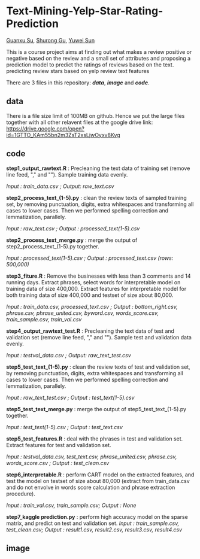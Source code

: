 # Text-Mining-Yelp-Star-Rating-Prediction
[Guanxu Su](https://github.com/GuanxuSu), [Shurong Gu](https://github.com/JacquelineGu), [Yuwei Sun](https://github.com/YuweiS)

This is a course project aims at finding out what makes a review positive or negative based on the review and a small set of attributes and proposing a prediction model to predict the ratings of reviews based on the text.
predicting review stars based on yelp review text features

There are 3 files in this repository: ***data***, ***image*** and ***code***.
## **data** 

There is a file size limit of 100MB on github. Hence we put the large files together with all other relavent files at the google drive link: https://drive.google.com/open?id=1GTTO_KAm55bn2m3ZsT2xsLjwOyxv8Kvg

## **code**

**step1_output_rawtext.R** : Precleaning the text data of training set (remove line feed, "," and "\"). Sample training data evenly. 

*Input : train_data.csv ; Output: raw_text.csv*

**step2_process_text_(1-5).py** : clean the review texts of sampled training set, by removing punctuation, digits, extra whitespaces and transforming all cases to lower cases. Then we performed spelling correction and lemmatization, parallely. 

*Input : raw_text.csv ; Output : processed_text(1-5).csv*

**step2_process_text_merge.py** : merge the output of step2_process_text_(1-5).py together. 

*Input : processed_text(1-5).csv ; Output : processed_text.csv (rows: 500,000)*

**step3_fiture.R** : Remove the businesses with less than 3 comments and 14 running days. Extract phrases, select words for interpretable model on training data of size 400,000. Extract features for interpretable model for both training data of size 400,000 and testset of size about 80,000.

*Input : train_data.csv, processed_text.csv ; Output : bottom_right.csv, phrase.csv, phrase_united.csv, byword.csv, words_score.csv, train_sample.csv, train_val.csv*

**step4_output_rawtext_test.R** : Precleaning the text data of test and validation set (remove line feed, "," and "\"). Sample test and validation data evenly.

*Input : testval_data.csv ; Output: raw_text_test.csv*

**step5_test_text_(1-5).py** : clean the review texts of test and validation set, by removing punctuation, digits, extra whitespaces and transforming all cases to lower cases. Then we performed spelling correction and lemmatization, parallely. 

*Input : raw_text_test.csv ; Output : test_text(1-5).csv*

**step5_test_text_merge.py** : merge the output of step5_test_text_(1-5).py together. 

*Input : test_text(1-5).csv ; Output : test_text.csv*

**step5_test_features.R** : deal with the phrases in test and validation set. Extract features for test and validation set.

*Input : testval_data.csv, test_text.csv, phrase_united.csv, phrase.csv, words_score.csv ; Output : test_clean.csv*

**step6_interpretable.R** : perform CART model on the extracted features, and test the model on testset of size about 80,000 (extract from train_data.csv and do not envolve in words score calculation and phrase extraction procedure).

*Input : train_val.csv, train_sample.csv; Output : None*

**step7_kaggle prediction.py** : perform high accuracy model on the sparse matrix, and predict on test and validation set.
*Input : train_sample.csv, test_clean.csv; Output : result1.csv, result2.csv, result3.csv, result4.csv*



## **image**


